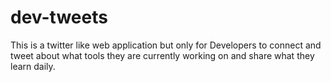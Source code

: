 # dev-tweets
This is a twitter like web application but only for Developers to connect and tweet about what tools they are currently working on and share what they learn daily. 
